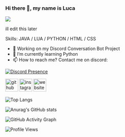### Hi there 👋, my name is Luca
![](https://arturssmirnovs.github.io/github-profile-readme-generator/images/aaaabanner.png)

ill edit this later

Skills: JAVA / LUA / PYTHON / HTML / CSS

- 🔭 Working on my Discord Conversation Bot Project 
- 🌱 I’m currently learning Python 
- 📫 How to reach me? Contact me on discord: 

[![Discord Presence](https://lanyard.cnrad.dev/api/355004590602846208
                            )](https://discord.com/users/355004590602846208)
                            

[<img src='https://cdn.jsdelivr.net/npm/simple-icons@3.0.1/icons/github.svg' alt='github' height='40'>](https://github.com/kiisuhh)  [<img src='https://cdn.jsdelivr.net/npm/simple-icons@3.0.1/icons/instagram.svg' alt='instagram' height='40'>](https://www.instagram.com/x7.luca/)  [<img src='https://cdn.jsdelivr.net/npm/simple-icons@3.0.1/icons/icloud.svg' alt='website' height='40'>](https://kiisuhh.de)  


![Top Langs](https://github-readme-stats.vercel.app/api/top-langs/?username=kiisuhh&theme=dark)

![Anurag's GitHub stats](https://github-readme-stats.vercel.app/api?username=kiisuhh&show_icons=true&theme=dark)

![GitHub Activity Graph](https://activity-graph.herokuapp.com/graph?username=kiisuhh)  

![Profile Views](https://komarev.com/ghpvc/?username=kiisuhh-4444&color=blueviolet)
